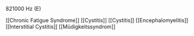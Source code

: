 821000 Hz (E)

[[Chronic Fatigue Syndrome]]
[[Cystitis]]
[[Cystitis]]
[[Encephalomyelitis]]
[[Interstitial Cystitis]]
[[Müdigkeitssyndrom]]